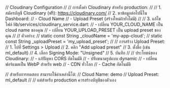 // Cloudinary Configuration
// 
// การตั้งค่า Cloudinary สำหรับ production:
// 
// 1. สมัครบัญชี Cloudinary (ฟรี): https://cloudinary.com/
// 2. หาข้อมูลต่อไปนี้ใน Dashboard:
//    - Cloud Name
//    - Upload Preset (สร้างใหม่ถ้ายังไม่มี)
// 
// 3. แก้ไขไฟล์ lib/services/cloudinary_service.dart:
//    - เปลี่ยน YOUR_CLOUD_NAME เป็น cloud name ของคุณ
//    - เปลี่ยน YOUR_UPLOAD_PRESET เป็น upload preset ของคุณ
//
// ตัวอย่าง:
// static const String _cloudName = 'my-app-cloud';
// static const String _uploadPreset = 'my_upload_preset';
//
// การสร้าง Upload Preset:
// 1. ไปที่ Settings > Upload
// 2. คลิก "Add upload preset"
// 3. ตั้งชื่อ (เช่น ml_default)
// 4. เลือก Signing Mode: "Unsigned"
// 5. บันทึก
//
// ประโยชน์ของ Cloudinary:
// - แก้ปัญหา CORS อัตโนมัติ
// - ปรับขนาดรูปแบบ dynamic
// - เปลี่ยนฟอร์แมตเป็น WebP สำหรับ web
// - CDN ทั่วโลก
// - Cache อัตโนมัติ

// สำหรับการทดสอบ สามารถใช้ค่าเหล่านี้ได้:
// Cloud Name: demo
// Upload Preset: ml_default
// 
// แต่สำหรับ production ควรสร้างบัญชีของตัวเอง
